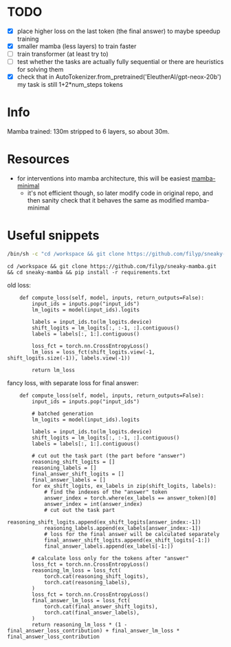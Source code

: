 # TODO

- [X] place higher loss on the last token (the final answer) to maybe speedup training
- [X] smaller mamba (less layers) to train faster
- [ ] train transformer (at least try to)
- [ ] test whether the tasks are actually fully sequential or there are heuristics for solving them
- [X] check that in AutoTokenizer.from_pretrained('EleutherAI/gpt-neox-20b') my task is still 1+2*num_steps tokens

# Info

Mamba trained: 130m stripped to 6 layers, so about 30m.

# Resources

- for interventions into mamba architecture, this will be easiest [mamba-minimal](https://github.com/johnma2006/mamba-minimal)
  - it's not efficient though, so later modify code in original repo, and then sanity check that it behaves the same as modified mamba-minimal

# Useful snippets

```bash
/bin/sh -c "cd /workspace && git clone https://github.com/filyp/sneaky-mamba.git && cd sneaky-mamba && pip install -r requirements.txt && tail -f /dev/null"
```

```
cd /workspace && git clone https://github.com/filyp/sneaky-mamba.git && cd sneaky-mamba && pip install -r requirements.txt
```

old loss:

```
    def compute_loss(self, model, inputs, return_outputs=False):
        input_ids = inputs.pop("input_ids")
        lm_logits = model(input_ids).logits

        labels = input_ids.to(lm_logits.device)
        shift_logits = lm_logits[:, :-1, :].contiguous()
        labels = labels[:, 1:].contiguous()

        loss_fct = torch.nn.CrossEntropyLoss()
        lm_loss = loss_fct(shift_logits.view(-1, shift_logits.size(-1)), labels.view(-1))

        return lm_loss
```

fancy loss, with separate loss for final answer:

```
    def compute_loss(self, model, inputs, return_outputs=False):
        input_ids = inputs.pop("input_ids")

        # batched generation
        lm_logits = model(input_ids).logits

        labels = input_ids.to(lm_logits.device)
        shift_logits = lm_logits[:, :-1, :].contiguous()
        labels = labels[:, 1:].contiguous()

        # cut out the task part (the part before "answer")
        reasoning_shift_logits = []
        reasoning_labels = []
        final_answer_shift_logits = []
        final_answer_labels = []
        for ex_shift_logits, ex_labels in zip(shift_logits, labels):
            # find the indexes of the "answer" token
            answer_index = torch.where(ex_labels == answer_token)[0]
            answer_index = int(answer_index)
            # cut out the task part
            reasoning_shift_logits.append(ex_shift_logits[answer_index:-1])
            reasoning_labels.append(ex_labels[answer_index:-1])
            # loss for the final answer will be calculated separately
            final_answer_shift_logits.append(ex_shift_logits[-1:])
            final_answer_labels.append(ex_labels[-1:])

        # calculate loss only for the tokens after "answer"
        loss_fct = torch.nn.CrossEntropyLoss()
        reasoning_lm_loss = loss_fct(
            torch.cat(reasoning_shift_logits),
            torch.cat(reasoning_labels),
        )
        loss_fct = torch.nn.CrossEntropyLoss()
        final_answer_lm_loss = loss_fct(
            torch.cat(final_answer_shift_logits),
            torch.cat(final_answer_labels),
        )
        return reasoning_lm_loss * (1 - final_answer_loss_contribution) + final_answer_lm_loss * final_answer_loss_contribution


```
